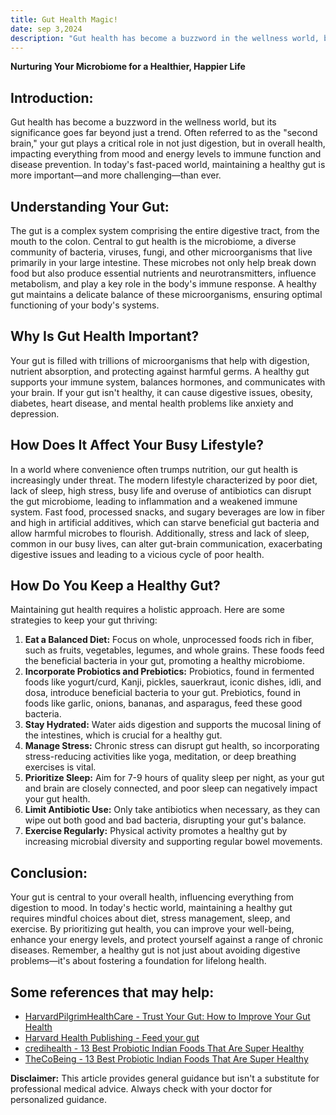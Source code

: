 ```yaml
---
title: Gut Health Magic!
date: sep 3,2024
description: "Gut health has become a buzzword in the wellness world, but its significance goes far beyond just a trend. Often referred to as the 'second brain', your gut plays a critical role in not just digestion, but in overall health, impacting everything from mood and energy levels to immune function and disease prevention. In today's fast-paced world, maintaining a healthy gut is more important—and more challenging—than ever."
---
```


**Nurturing Your Microbiome for a Healthier, Happier Life**

## Introduction:

Gut health has become a buzzword in the wellness world, but its significance goes far beyond just a trend. Often referred to as the "second brain," your gut plays a critical role in not just digestion, but in overall health, impacting everything from mood and energy levels to immune function and disease prevention. In today's fast-paced world, maintaining a healthy gut is more important—and more challenging—than ever.

## Understanding Your Gut:

The gut is a complex system comprising the entire digestive tract, from the mouth to the colon. Central to gut health is the microbiome, a diverse community of bacteria, viruses, fungi, and other microorganisms that live primarily in your large intestine. These microbes not only help break down food but also produce essential nutrients and neurotransmitters, influence metabolism, and play a key role in the body's immune response. A healthy gut maintains a delicate balance of these microorganisms, ensuring optimal functioning of your body's systems.

## Why Is Gut Health Important?

Your gut is filled with trillions of microorganisms that help with digestion, nutrient absorption, and protecting against harmful germs. A healthy gut supports your immune system, balances hormones, and communicates with your brain. If your gut isn't healthy, it can cause digestive issues, obesity, diabetes, heart disease, and mental health problems like anxiety and depression.

## How Does It Affect Your Busy Lifestyle?

In a world where convenience often trumps nutrition, our gut health is increasingly under threat. The modern lifestyle characterized by poor diet, lack of sleep, high stress, busy life and overuse of antibiotics can disrupt the gut microbiome, leading to inflammation and a weakened immune system. Fast food, processed snacks, and sugary beverages are low in fiber and high in artificial additives, which can starve beneficial gut bacteria and allow harmful microbes to flourish. Additionally, stress and lack of sleep, common in our busy lives, can alter gut-brain communication, exacerbating digestive issues and leading to a vicious cycle of poor health.

## How Do You Keep a Healthy Gut?

Maintaining gut health requires a holistic approach. Here are some strategies to keep your gut thriving:

1. **Eat a Balanced Diet:** Focus on whole, unprocessed foods rich in fiber, such as fruits, vegetables, legumes, and whole grains. These foods feed the beneficial bacteria in your gut, promoting a healthy microbiome.
2. **Incorporate Probiotics and Prebiotics:** Probiotics, found in fermented foods like yogurt/curd, Kanji, pickles, sauerkraut, iconic dishes, idli, and dosa, introduce beneficial bacteria to your gut. Prebiotics, found in foods like garlic, onions, bananas, and asparagus, feed these good bacteria.
3. **Stay Hydrated:** Water aids digestion and supports the mucosal lining of the intestines, which is crucial for a healthy gut.
4. **Manage Stress:** Chronic stress can disrupt gut health, so incorporating stress-reducing activities like yoga, meditation, or deep breathing exercises is vital.
5. **Prioritize Sleep:** Aim for 7-9 hours of quality sleep per night, as your gut and brain are closely connected, and poor sleep can negatively impact your gut health.
6. **Limit Antibiotic Use:** Only take antibiotics when necessary, as they can wipe out both good and bad bacteria, disrupting your gut's balance.
7. **Exercise Regularly:** Physical activity promotes a healthy gut by increasing microbial diversity and supporting regular bowel movements.

## Conclusion:

Your gut is central to your overall health, influencing everything from digestion to mood. In today's hectic world, maintaining a healthy gut requires mindful choices about diet, stress management, sleep, and exercise. By prioritizing gut health, you can improve your well-being, enhance your energy levels, and protect yourself against a range of chronic diseases. Remember, a healthy gut is not just about avoiding digestive problems—it's about fostering a foundation for lifelong health.

## Some references that may help:

- [HarvardPilgrimHealthCare - Trust Your Gut: How to Improve Your Gut Health](https://www.harvardpilgrim.org/hapiguide/trust-your-gut-how-to-improve-your-gut-health/)
- [Harvard Health Publishing - Feed your gut](https://www.health.harvard.edu/staying-healthy/feed-your-gut)
- [credihealth - 13 Best Probiotic Indian Foods That Are Super Healthy](https://www.credihealth.com/blog/13-probiotic-indian-foods-that-are-super-healthy#google_vignette)
- [TheCoBeing - 13 Best Probiotic Indian Foods That Are Super Healthy](https://thecobeing.com/blogs/blogs/indian-probiotic-foods-spice-up-your-gut-health?srsltid=AfmBOorD0J4jkPv6KH7I82o_mvBgEIeo5jONForvsXp6PfGpwIoF5Swi)

**Disclaimer:** This article provides general guidance but isn't a substitute for professional medical advice. Always check with your doctor for personalized guidance.
